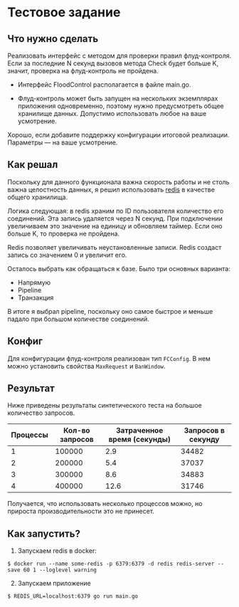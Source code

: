 # Тестовое задание

## Что нужно сделать

Реализовать интерфейс с методом для проверки правил флуд-контроля. Если за последние N секунд вызовов метода Check будет больше K, значит, проверка на флуд-контроль не пройдена.

- Интерфейс FloodControl располагается в файле main.go.

- Флуд-контроль может быть запущен на нескольких экземплярах приложения одновременно, поэтому нужно предусмотреть общее хранилище данных. Допустимо использовать любое на ваше усмотрение. 

Хорошо, если добавите поддержку конфигурации итоговой реализации. Параметры — на ваше усмотрение.

## Как решал 

Поскольку для данного функционала важна скорость работы и не столь важна
целостность данных, я решил использовать [redis](https://redis.io/) в качестве 
общего хранилища. 

Логика следующая: в redis храним по ID пользователя количество его соединений.
Эта запись удаляется через N секунд. При подключении увеличиваем это значение на
единицу и обновляем таймер. Если оно больше K, то проверка не пройдена.

Redis позволяет увеличивать неустановленные записи. Redis создаст запись со
значением 0 и увеличит его. 

Осталось выбрать как обращаться к базе. Было три основных варианта:

- Напрямую 
- Pipeline
- Транзакция

В итоге я выбрал pipeline, поскольку оно самое быстрое и меньше падало при большом
количестве соединений.

## Конфиг

Для конфигурации флуд-контроля реализован тип `FCConfig`. В нем можно установить свойства `MaxRequest` и `BanWindow`.

## Результат 

Ниже приведены результаты синтетического теста на большое количество запросов. 

|Процессы|Кол-во запросов|Затраченное время (секунды)|Запросов в секунду|
|---|---|---|---|
|1|100000|2.9|34482|
|2|200000|5.4|37037|
|3|300000|8.6|34883|
|4|400000|12.6|31746|

Получается, что использовать несколько процессов можно, но прироста
производительности это не принесет. 

## Как запустить? 

1. Запускаем redis в docker:

```console
$ docker run --name some-redis -p 6379:6379 -d redis redis-server --save 60 1 --loglevel warning
```

2. Запускаем приложение

```console
$ REDIS_URL=localhost:6379 go run main.go 
```
